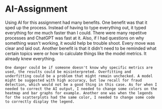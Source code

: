 # AI-Assignment
  Using AI for this assignment had many benefits. One benefit was that it sped up the process. Instead of having to type everything out, it typed everything for me much faster than I could. There were many repetitve processes and ChatGPT was fast at it. Also, if I had questions on why something wasn't working, it would help be trouble shoot. Every move was clear and laid out. Another benefit is that it didn't need to be reminded what certain topics were or how to calculate things like the model metrics. It already knew everything. 
    
    One danger could be if someone doesn't know why specific metrics are used, the results could be misinterpreted. Overfitting and underfitting could be a problem that might remain unchecked. A model might be suggested with high accuracy, but low recall for fraud detection, which would not be a good thing in this case. As for when I needed to correct the AI output, I needed to change some colors on the heatmap and bar graphs for example. Another one was when the legends for the scatterplots had the same color, I needed to change some code to correctly display the legend. 
